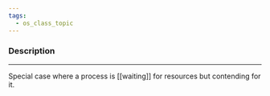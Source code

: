 ```yaml
---
tags:
  - os_class_topic
---
```

### Description
---
Special case where a process is [[waiting]] for resources but contending for it. 